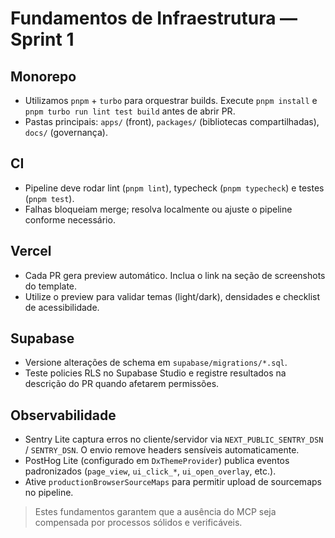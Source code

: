 # Fundamentos de Infraestrutura — Sprint 1

## Monorepo
- Utilizamos `pnpm` + `turbo` para orquestrar builds. Execute `pnpm install` e `pnpm turbo run lint test build` antes de abrir PR.
- Pastas principais: `apps/` (front), `packages/` (bibliotecas compartilhadas), `docs/` (governança).

## CI
- Pipeline deve rodar lint (`pnpm lint`), typecheck (`pnpm typecheck`) e testes (`pnpm test`).
- Falhas bloqueiam merge; resolva localmente ou ajuste o pipeline conforme necessário.

## Vercel
- Cada PR gera preview automático. Inclua o link na seção de screenshots do template.
- Utilize o preview para validar temas (light/dark), densidades e checklist de acessibilidade.

## Supabase
- Versione alterações de schema em `supabase/migrations/*.sql`.
- Teste policies RLS no Supabase Studio e registre resultados na descrição do PR quando afetarem permissões.

## Observabilidade
- Sentry Lite captura erros no cliente/servidor via `NEXT_PUBLIC_SENTRY_DSN` / `SENTRY_DSN`. O envio remove headers sensíveis automaticamente.
- PostHog Lite (configurado em `DxThemeProvider`) publica eventos padronizados (`page_view`, `ui_click_*`, `ui_open_overlay`, etc.).
- Ative `productionBrowserSourceMaps` para permitir upload de sourcemaps no pipeline.

> Estes fundamentos garantem que a ausência do MCP seja compensada por processos sólidos e verificáveis.